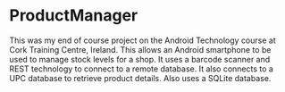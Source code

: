 ProductManager
==============
This was my end of course project on the Android Technology course at Cork Training Centre, Ireland.
This allows an Android smartphone to be used to manage stock levels for a shop. It uses a barcode scanner 
and REST technology to connect to a remote database. It also connects to a UPC database to retrieve product details.
Also uses a SQLite database.
